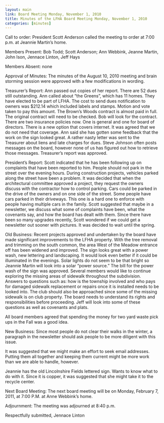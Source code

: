 ```yaml
---
layout: main
link: Board Meeting Monday, November 1, 2010
title: Minutes of the LFHA Board Meeting Monday, November 1, 2010
categories: [minutes]
---
```


Call to order:  President Scott Anderson called the meeting to order
at 7:00 p.m. at Jeannie Martin’s home.

Members Present:  Bob Todd; Scott Anderson; Ann Webbink, Jeanne
Martin, John Ison, Jennace Linton, Jeff Hays

Members Absent: none

Approval of Minutes:  The minutes of the August 10, 2010 meeting and
brain storming session were approved with a few modifications in
wording.

Treasurer’s Report:  Ann passed out copies of her report. There are
52 dues still outstanding. Ann called about “the Greens”, which has
11 homes. They have elected to be part of LFHA. The cost to send
dues notification to owners was $212.14 which included labels and
stamps. Motion and vote taken to pay this amount. The Brown’s Woods
contract is almost paid in full. The original contract will need to
be checked. Bob will look for the contract. There are two insurance
policies now.  One is general and one for board of directors. There
is a new option that covers internet. It was agreed that we do not
need that coverage. Ann said she has gotten some feedback that the
work on the sign looked great. A rather nasty letter was sent to the
Treasurer about liens and late charges for dues. Steve Johnson often
posts messages on the board, however none of us has figured out how
to retrieve those messages.  Treasurer’s report was approved. 

President’s Report: Scott indicated that he has been following up on
complaints that have been reported to him. People should not park in
the street over the evening hours. During construction projects,
vehicles parked along the street have been a problem. It was decided
that when the architectural committee approved a project, they
request the owners discuss with the contractor how to control
parking. Cars could be parked in the drive of the owners and on one
side of the street. Some people have cars parked in their driveways.
This one is a hard one to enforce with people having multiple cars
in the family. Scott suggested that maybe in a newsletter, we
discuss what some of complaints have been, what the covenants say,
and how the board has dealt with them. Since there have been so many
upgrades recently, Scott wondered if we could get a newsletter out
sooner with pictures.  It was decided to wait until the spring. 

Old Business: 
Recent projects approved and undertaken by the board have made
significant improvements to the LFHA property. With the tree removal
and trimming on the south common, the area West of the Meadow
entrance off has been widened and improved. The sign looks great
with a power wash, new lettering and landscaping. It would look even
better if it could be illuminated in the evenings. Solar lights do
not seem to be that bright so Jeannie Martin will look into a solar
“power source.”  The bill for the power wash of the sign was
approved. Several members would like to continue exploring the
missing areas of sidewalk throughout the subdivision. Answers to
questions such as: how is the township involved and who pays for
damaged sidewalk replacement or repairs once it is installed needs
to be looked into. The club should also be approached since some of
the missing sidewalk is on club property. The board needs to
understand its rights and responsibilities before proceeding. Jeff
will look into some of these questions as well as covenants and
plats. 

All board members agreed that spending the money for two yard waste
pick ups in the Fall was a good idea. 

New Business: 
Since most people do not clear their walks in the winter, a
paragraph in the newsletter should ask people to be more diligent
with this issue. 

It was suggested that we might make an effort to seek email
addresses. Putting them all together and keeping them current might
be more work than we are able to handle, however. 

Jeannie has the old Lincolnshire Fields lettered sign. Wants to know
what to do with it. Since it is copper, it was suggested that she
might take it to the recycle center. 

Next Board Meeting:  The next board meeting will be on Monday,
February 7, 2011, at 7:00 P.M. at Anne Webbink’s home. 

Adjournment:  The meeting was adjourned at 8:40 p.m.

Respectfully submitted,
Jennace Linton
